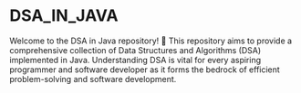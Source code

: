 # DSA_IN_JAVA
Welcome to the DSA in Java repository! 🚀  This repository aims to provide a comprehensive collection of Data Structures and Algorithms (DSA) implemented in Java. Understanding DSA is vital for every aspiring programmer and software developer as it forms the bedrock of efficient problem-solving and software development.
